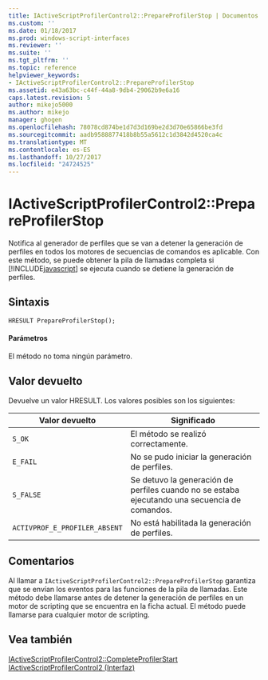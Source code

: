 ```yaml
---
title: IActiveScriptProfilerControl2::PrepareProfilerStop | Documentos de Microsoft
ms.custom: ''
ms.date: 01/18/2017
ms.prod: windows-script-interfaces
ms.reviewer: ''
ms.suite: ''
ms.tgt_pltfrm: ''
ms.topic: reference
helpviewer_keywords:
- IActiveScriptProfilerControl2::PrepareProfilerStop
ms.assetid: e43a63bc-c44f-44a8-9db4-29062b9e6a16
caps.latest.revision: 5
author: mikejo5000
ms.author: mikejo
manager: ghogen
ms.openlocfilehash: 78078cd874be1d7d3d169be2d3d70e65866be3fd
ms.sourcegitcommit: aadb9588877418b8b55a5612c1d3842d4520ca4c
ms.translationtype: MT
ms.contentlocale: es-ES
ms.lasthandoff: 10/27/2017
ms.locfileid: "24724525"
---
```

# <a name="iactivescriptprofilercontrol2prepareprofilerstop"></a>IActiveScriptProfilerControl2::PrepareProfilerStop
Notifica al generador de perfiles que se van a detener la generación de perfiles en todos los motores de secuencias de comandos es aplicable. Con este método, se puede obtener la pila de llamadas completa si [!INCLUDE[javascript](../../javascript/includes/javascript-md.md)] se ejecuta cuando se detiene la generación de perfiles.  
  
## <a name="syntax"></a>Sintaxis  
  
```  
HRESULT PrepareProfilerStop();  
```  
  
#### <a name="parameters"></a>Parámetros  
 El método no toma ningún parámetro.  
  
## <a name="return-value"></a>Valor devuelto  
 Devuelve un valor HRESULT. Los valores posibles son los siguientes:  
  
|Valor devuelto|Significado|  
|------------------|-------------|  
|`S_OK`|El método se realizó correctamente.|  
|`E_FAIL`|No se pudo iniciar la generación de perfiles.|  
|`S_FALSE`|Se detuvo la generación de perfiles cuando no se estaba ejecutando una secuencia de comandos.|  
|`ACTIVPROF_E_PROFILER_ABSENT`|No está habilitada la generación de perfiles.|  
  
## <a name="remarks"></a>Comentarios  
 Al llamar a `IActiveScriptProfilerControl2::PrepareProfilerStop` garantiza que se envían los eventos para las funciones de la pila de llamadas. Este método debe llamarse antes de detener la generación de perfiles en un motor de scripting que se encuentra en la ficha actual. El método puede llamarse para cualquier motor de scripting.  
  
## <a name="see-also"></a>Vea también  
 [IActiveScriptProfilerControl2::CompleteProfilerStart](../../winscript/reference/iactivescriptprofilercontrol2-completeprofilerstart.md)   
 [IActiveScriptProfilerControl2 (Interfaz)](../../winscript/reference/iactivescriptprofilercontrol2-interface.md)